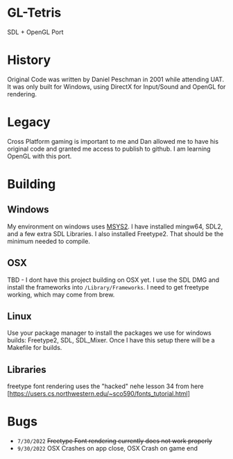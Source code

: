 # GL-Tetris
 SDL + OpenGL Port

# History
Original Code was written by Daniel Peschman in 2001 while attending UAT.  It was only built for Windows, using DirectX for Input/Sound and OpenGL for rendering.  

# Legacy
Cross Platform gaming is important to me and Dan allowed me to have his original code and granted me access to publish to github.  I am learning OpenGL with this port.  

# Building

## Windows
My environment on windows uses [MSYS2](https://www.msys2.org/).  I have installed mingw64, SDL2, and a few extra SDL Libraries.  I also installed Freetype2.  That should be the minimum needed to compile.

## OSX
TBD - I dont have this project building on OSX yet.  I use the SDL DMG and install the frameworks into `/Library/Frameworks`.  I need to get freetype working, which may come from brew.

## Linux
Use your package manager to install the packages we use for windows builds:  Freetype2, SDL, SDL_Mixer.  Once I have this setup there will be a Makefile for builds.

## Libraries
freetype font rendering uses the "hacked" nehe lesson 34 from here [https://users.cs.northwestern.edu/~sco590/fonts_tutorial.html]

# Bugs
-  `7/30/2022` ~~Freetype Font rendering currently does not work properly~~
-  `9/30/2022` OSX Crashes on app close, OSX Crash on game end
